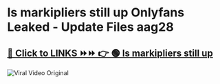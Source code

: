 
 # Is markipliers still up Onlyfans Leaked - Update Files aag28

## <h2><a href="https://clipsfans.com/Is_markipliers_still_up&ref=git">🔗 Click to LINKS ⏩⏩ 👉 🟢 Is markipliers still up </a></h2>

<a href="https://clipsfans.com/Is_markipliers_still_up&ref=git" rel="nofollow" data-target="animated-image.originalLink"><img src="https://i.ibb.co.com/xMMVF88/686577567.gif" alt="Viral Video Original" style="max-width: 100%; display: inline-block;" data-target="animated-image.originalImage"></a>


